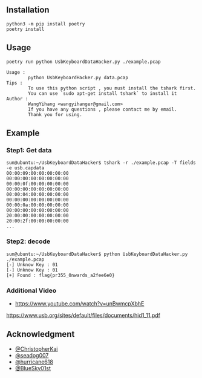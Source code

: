 ## Installation

```
python3 -m pip install poetry
poetry install
```

## Usage

```
poetry run python UsbKeyboardDataHacker.py ./example.pcap
```

```
Usage : 
        python UsbKeyboardHacker.py data.pcap
Tips : 
        To use this python script , you must install the tshark first.
        You can use `sudo apt-get install tshark` to install it
Author : 
        WangYihang <wangyihanger@gmail.com>
        If you have any questions , please contact me by email.
        Thank you for using.

```

## Example

### Step1: Get data

```
sun@ubuntu:~/UsbKeyboardDataHacker$ tshark -r ./example.pcap -T fields -e usb.capdata
00:00:09:00:00:00:00:00
00:00:00:00:00:00:00:00
00:00:0f:00:00:00:00:00
00:00:00:00:00:00:00:00
00:00:04:00:00:00:00:00
00:00:00:00:00:00:00:00
00:00:0a:00:00:00:00:00
00:00:00:00:00:00:00:00
20:00:00:00:00:00:00:00
20:00:2f:00:00:00:00:00
...
```

### Step2: decode

```
sun@ubuntu:~/UsbKeyboardDataHacker$ python UsbKeyboardDataHacker.py ./example.pcap 
[-] Unknow Key : 01
[-] Unknow Key : 01
[+] Found : flag{pr355_0nwards_a2fee6e0}
```

### Additional Video

* https://www.youtube.com/watch?v=unBwmcpXbhE


https://www.usb.org/sites/default/files/documents/hid1_11.pdf

## Acknowledgment

* [@ChristopherKai](https://github.com/ChristopherKai)
* [@seadog007](https://github.com/seadog007)
* [@hurricane618](https://github.com/hurricane618)
* [@BlueSky01st](https://github.com/BlueSky01st)
